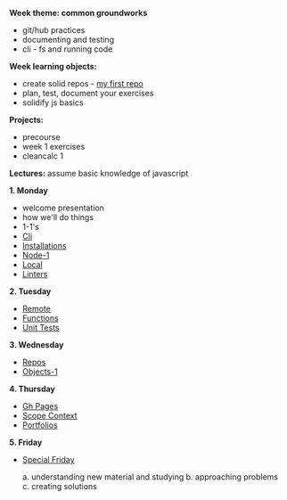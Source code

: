 **Week theme:  common groundworks**  
  * git/hub practices  
  * documenting and testing   
  * cli - fs and running code  
      
  
**Week learning objects:**  
  * create solid repos - [my first repo](https://github.com/colevandersWands/my-first-repo)  
  * plan, test, document your exercises  
  * solidify js basics


**Projects:**
  * precourse  
  * week 1 exercises   
  * cleancalc 1


**Lectures:**
  assume basic knowledge of javascript  


**1. Monday**  
  * welcome presentation 
  * how we'll do things  
  * 1-1's    
  * [Cli](https://github.com/jankeLearning/content-md/blob/master/tools/01-cli.md)  
  * [Installations](https://github.com/jankeLearning/content-md/blob/master/tools/01-installations.md)   
  * [Node-1](https://github.com/jankeLearning/content-md/blob/master/node%2Bexpress/01-node-1.md)   
  * [Local](https://github.com/jankeLearning/content-md/blob/master/git-workflow/01-local.md)
  * [Linters](https://github.com/jankeLearning/content-md/blob/master/tools/01-linters.md)

**2. Tuesday**
  * [Remote](https://github.com/jankeLearning/content-md/blob/master/git-workflow/01-remote.md)
  * [Functions](https://github.com/jankeLearning/content-md/blob/master/js/01-functions.md)   
  * [Unit Tests](https://github.com/jankeLearning/content-md/blob/master/testing/01-unit-tests.md)

**3. Wednesday**  
  * [Repos](https://github.com/jankeLearning/content-md/blob/master/git-workflow/01-repos.md)   
  * [Objects-1](https://github.com/jankeLearning/content-md/blob/master/js/01-objects-1.md)

**4. Thursday**
  * [Gh Pages](https://github.com/jankeLearning/content-md/blob/master/git-workflow/01-gh-pages.md)   
  * [Scope Context](https://github.com/jankeLearning/content-md/blob/master/js/01-scope-context-1.md)   
  * [Portfolios](https://github.com/jankeLearning/content-md/blob/master/git-workflow/01-portfolios.md)

**5. Friday**  
  * [Special Friday](https://github.com/jankeLearning/content-md/tree/master/special-friday)  

    a. understanding new material and studying
    b. approaching problems  
    c. creating solutions  








